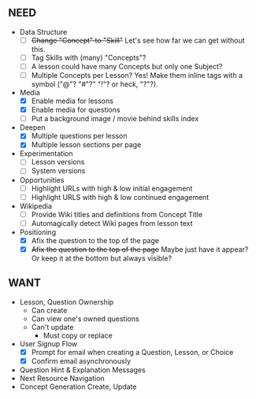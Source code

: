## NEED

- Data Structure
  - [ ] ~~Change "Concept" to "Skill"~~ Let's see how far we can get without this.
  - [ ] Tag Skills with (many) "Concepts"?
  - [ ] A lesson could have many Concepts but only one Subject?
  - [ ] Multiple Concepts per Lesson? Yes! Make them inline tags with a symbol ("@"? "#"?" "!"? or heck, "?"?).
- Media
  - [x] Enable media for lessons
  - [x] Enable media for questions
  - [ ] Put a background image / movie behind skills index
- Deepen
  - [x] Multiple questions per lesson
  - [x] Multiple lesson sections per page
- Experimentation
  - [ ] Lesson versions
  - [ ] System versions
- Opportunities
  - [ ] Highlight URLs with high & low initial engagement
  - [ ] Highlight URLS with high & low continued engagement
- Wikipedia
  - [ ] Provide Wiki titles and definitions from Concept Title
  - [ ] Automagically detect Wiki pages from lesson text
- Positioning
  - [x] Afix the question to the top of the page
  - [x] ~~Afix the question to the top of the page~~ Maybe just have it appear? Or keep it at the bottom but always visible?

## WANT

- Lesson, Question Ownership
  - Can create
  - Can view one's owned questions
  - Can't update
    - Must copy or replace
- User Signup Flow
  - [x] Prompt for email when creating a Question, Lesson, or Choice
  - [x] Confirm email asynchronously
- Question Hint & Explanation Messages
- Next Resource Navigation
- Concept Generation Create, Update
